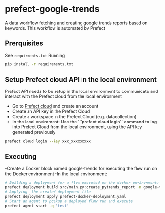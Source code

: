 # prefect-google-trends
A data workflow fetching and creating google trends reports based on keywords. This workflow is automated by Prefect

## Prerquisites
See `requirments.txt`
Running
```bash
pip install -r requirements.txt
```

## Setup Prefect cloud API in the local environment
Prefect API needs to be setup in the local environment to communicate and interact with the Prefect cloud from the local environment
- Go to [Prefect cloud](https://app.prefect.cloud/) and create an account
- Create an API key in the Prefect Cloud
- Create a workspace in the Prefect Cloud (e.g. datacollection)
- In the local enviroment:
Use the ```prefect cloud login`` command to log into Prefect Cloud from the local environment, using the API key generated previously
```bash
prefect cloud login --key xxx_xxxxxxxxx
```
## Executing
-Create a Docker block named google-trends for executing the flow run on the Docker environment
-In the local environment:
```bash
# Building a deployment for a flow executed on the docker environment:
prefect deployment build src/main.py:create_pytrends_report -n google-trends -ib docker-container/google-trends -o prefect-docker-deployment -q test
# Applying  the created deployment file
prefect deployment apply prefect-docker-deployment.yaml
# Start an agent to pcikup a deployed flow run and execute
prefect agent start -q 'test'
```
